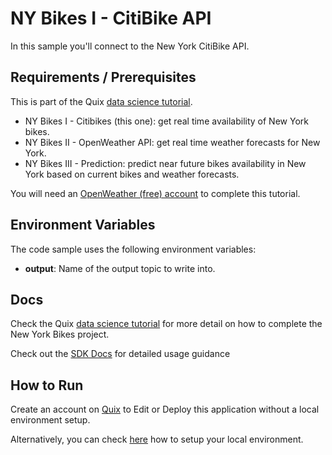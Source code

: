# NY Bikes I - CitiBike API

In this sample you'll connect to the New York CitiBike API.

## Requirements / Prerequisites

This is part of the Quix [data science tutorial](https://quix.ai/docs/guides/tutorials/data-science-tutorial.html). 

- NY Bikes I - Citibikes (this one): get real time availability of New York bikes.
- NY Bikes II - OpenWeather API: get real time weather forecasts for New York.
- NY Bikes III - Prediction: predict near future bikes availability in New York based on current bikes and weather forecasts.

You will need an [OpenWeather (free) account](https://home.openweathermap.org/users/sign_up/) to complete this tutorial.


## Environment Variables

The code sample uses the following environment variables:

- **output**: Name of the output topic to write into.

## Docs
Check the Quix [data science tutorial](https://quix.ai/docs/guides/tutorials/data-science-tutorial.html) for more detail on how to complete the New York Bikes project. 

Check out the [SDK Docs](https://quix.ai/docs/sdk/introduction.html) for detailed usage guidance

## How to Run
Create an account on [Quix](https://portal.platform.quix.ai/self-sign-up?xlink=github) to Edit or Deploy this application without a local environment setup.

Alternatively, you can check [here](/python/local-development) how to setup your local environment.

